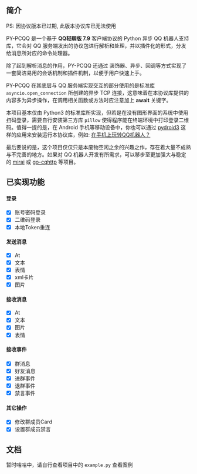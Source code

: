 ## 简介

PS: 因协议版本已过期, 此版本协议库已无法使用

PY-PCQQ 是一个基于 **QQ轻聊版 7.9** 客户端协议的 Python 异步 QQ 机器人支持库，它会对 QQ 服务端发出的协议包进行解析和处理，并以插件化的形式，分发给消息所对应的命令处理器。

除了起到解析消息的作用，PY-PCQQ 还通过 装饰器、异步、回调等方式实现了一套简洁易用的会话机制和插件机制，以便于用户快速上手。

PY-PCQQ 在其底层与 QQ 服务端实现交互的部分使用的是标准库 `asyncio.open_connection` 所创建的异步 TCP 连接，这意味着在本协议库提供的内容多为异步操作，在调用相关函数或方法时应注意加上 **await** 关键字。

本项目基本仅由 Python3 的标准库所实现，但若是在没有图形界面的系统中使用扫码登录，需要自行安装第三方库 `pillow` 使得程序能在终端环境中打印登录二维码。值得一提的是，在 Android 手机等移动设备中，你也可以通过 [pydroid3](https://apkdownloadforandroid.com/ru.iiec.pydroid3/) 这样的应用来安装运行本协议库，例如: [在手机上玩转QQ机器人？](https://b23.tv/ZVHP0lK)

最后要说的是，这个项目仅仅只是本废物空闲之余的兴趣之作，存在着大量不成熟与不完善的地方。如果对 QQ 机器人开发有所需求，可以移步至更加强大与稳定的 [mirai](https://github.com/mamoe/mirai) 或 [go-cqhttp](https://github.com/Mrs4s/go-cqhttp/) 等项目。

## 已实现功能

#### 登录
- [x] 账号密码登录
- [x] 二维码登录
- [x] 本地Token重连

#### 发送消息
- [x] At
- [x] 文本
- [x] 表情
- [x] xml卡片
- [x] 图片

#### 接收消息
- [x] At
- [x] 文本
- [x] 图片
- [x] 表情

#### 接收事件
- [x] 群消息
- [x] 好友消息
- [x] 进群事件
- [x] 退群事件
- [x] 禁言事件

#### 其它操作
- [x] 修改群成员Card
- [x] 设置群成员禁言

## 文档
暂时咕咕中，请自行查看项目中的 `example.py` 查看案例
